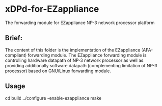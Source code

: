 xDPd-for-EZappliance
====================

The forwarding module for EZappliance NP-3 network processor platform

## Brief:

The content of this folder is the implementation of the EZappliance (AFA-compliant) forwarding module. The EZappliance forwarding module is controlling hardware datapath of NP-3 network processor as well as providing additionally software datapath (complementing limitation of NP-3 processor) based on GNU/Linux forwarding module.

## Usage

cd build
../configure -enable-ezappliance
make
